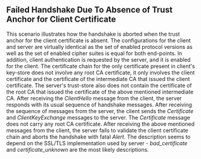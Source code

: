 ## Failed Handshake Due To Absence of Trust Anchor for Client Certificate
This scenario illustrates how the handshake is aborted when the trust anchor for the client certificate is absent. The configurations for the client and server are virtually identical as the set of enabled protocol versions as well as the set of enabled cipher suites is equal for both end-points. In addition, client authentication is requested by the server, and it is enabled for the client. The certificate chain for the only certificate present in client's key-store does not involve any root CA certificate, it only involves the client certificate and the certificate of the intermediate CA that issued the client certificate. The server's trust-store also does not contain the certificate of the root CA that issued the certificate of the above mentioned intermediate CA. After receiving the *ClientHello* message from the client, the server responds with its usual sequence of handshake messages. After receiving the sequence of messages from the server, the client sends the *Certificate* and *ClientKeyExchange* messages to the server. The *Certificate* message does not carry any root CA certificate. After receiving the above mentioned messages from the client, the server fails to validate the client certificate chain and aborts the handshake with fatal *Alert*. The description seems to depend on the SSL/TLS implementation used by server - *bad_certificate* and *certificate_unknown* are the most likely descriptions.
